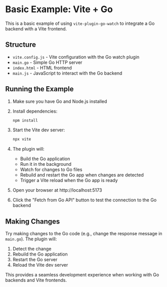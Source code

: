 # Basic Example: Vite + Go

This is a basic example of using `vite-plugin-go-watch` to integrate a Go backend with a Vite frontend.

## Structure

- `vite.config.js` - Vite configuration with the Go watch plugin
- `main.go` - Simple Go HTTP server
- `index.html` - HTML frontend
- `main.js` - JavaScript to interact with the Go backend

## Running the Example

1. Make sure you have Go and Node.js installed

2. Install dependencies:
   ```bash
   npm install
   ```

3. Start the Vite dev server:
   ```bash
   npx vite
   ```

4. The plugin will:
   - Build the Go application
   - Run it in the background
   - Watch for changes to Go files
   - Rebuild and restart the Go app when changes are detected
   - Trigger a Vite reload when the Go app is ready

5. Open your browser at http://localhost:5173

6. Click the "Fetch from Go API" button to test the connection to the Go backend

## Making Changes

Try making changes to the Go code (e.g., change the response message in `main.go`). The plugin will:

1. Detect the change
2. Rebuild the Go application
3. Restart the Go server
4. Reload the Vite dev server

This provides a seamless development experience when working with Go backends and Vite frontends.